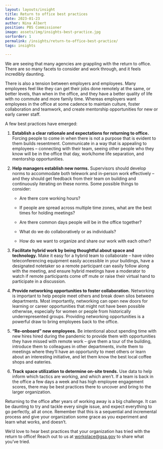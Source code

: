 ```yaml
---
layout: layouts/insight
title: Return to office best practices
date: 2023-01-23
author: Nina Albert
position: PBS Commissioner
image: assets/img/insights-best-practice.jpg
sortorder: 1
permalink: /insights/return-to-office-best-practice/
tags: insights

---
```



We are seeing that many agencies are grappling with the return to office. There are so many facets to consider and work through, and it feels incredibly daunting.

There is also a tension between employers and employees. Many employees feel like they can get their jobs done remotely at the same, or better levels, than when in the office, and they have a better quality of life with no commute and more family time. Whereas employers want employees in the office at some cadence to maintain culture, foster collaboration and teamwork, and create mentorship opportunities for new or early career staff.

A few best practices have emerged:

1. **Establish a clear rationale and expectations for returning to office.** Forcing people to come in when there is not a purpose that is evident to them builds resentment. Communicate in a way that is appealing to employees – connecting with their team, seeing other people who they know will be in the office that day, work/home life separation, and mentorship opportunities.

2. **Help managers establish new norms.** Supervisors should develop norms to accommodate both telework and in-person work effectively – and they should get feedback from their team on building and continuously iterating on these norms. Some possible things to consider:

    * Are there core working hours?

    * If people are spread across multiple time zones, what are the best times for holding meetings?

    * Are there common days people will be in the office together?

    * What do we do collaboratively or as individuals?

    * How do we want to organize and share our work with each other?

3. **Facilitate hybrid work by being thoughtful about space and technology.** Make it easy for a hybrid team to collaborate – have video teleconferencing equipment easily accessible in your buildings, have a designated notetaker so a remote participant can easily follow along with the meeting, and ensure hybrid meetings have a moderator to watch if remote participants come off mute or raise their virtual hand to participate in a discussion.

4. **Provide networking opportunities to foster collaboration.** Networking is important to help people meet others and break down silos between departments. Most importantly, networking can open new doors for learning or career opportunities that might not have been possible otherwise, especially for women or people from historically underrepresented groups. Providing networking opportunities is a powerful draw to bring employees back to the office.

5. **“Re-onboard” new employees.** Be intentional about spending time with new hires hired during the pandemic to provide them with opportunities they have missed with remote work – give them a tour of the building, introduce them to colleagues in other departments, invite them to meetings where they’ll have an opportunity to meet others or learn about an interesting initiative, and let them know the best local coffee shops and eateries.

6. **Track space utilization to determine on-site trends.** Use data to help inform which tactics are working, and which aren’t. If a team is back in the office a few days a week and has high employee engagement scores, there may be best practices there to uncover and bring to the larger organization.

Returning to the office after years of working away is a big challenge. It can be daunting to try and tackle every single issue, and expect everything to go perfectly, all at once. Remember that this is a sequential and incremental process and give your organization some grace as you experiment and learn what works, and doesn’t.

We’d love to hear best practices that your organization has tried with the return to office! Reach out to us at <a href="mailto:workplace@gsa.gov">workplace@gsa.gov</a> to share what you’ve tried.